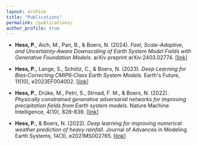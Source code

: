 ```yaml
---
layout: archive
title: "Publications"
permalink: /publications/
author_profile: true
---
```


- __Hess, P.__, Aich, M., Pan, B., & Boers, N. (2024). *Fast, Scale-Adaptive, and Uncertainty-Aware Downscaling of Earth System Model Fields with Generative Foundation Models.* arXiv preprint arXiv:2403.02774. [[link](https://arxiv.org/abs/2403.02774)]

- __Hess, P.__, Lange, S., Schötz, C., & Boers, N. (2023). *Deep Learning for Bias‐Correcting CMIP6‐Class Earth System Models.* Earth's Future, 11(10), e2023EF004002. [[link](https://agupubs.onlinelibrary.wiley.com/doi/pdf/10.1029/2023EF004002)]

- __Hess, P.__, Drüke, M., Petri, S., Strnad, F. M., & Boers, N. (2022). *Physically constrained generative adversarial networks for improving precipitation fields from Earth system models.* Nature Machine Intelligence, 4(10), 828-839. [[link](https://www.nature.com/articles/s42256-022-00540-1)]

- __Hess, P.__, & Boers, N. (2022). *Deep learning for improving numerical weather prediction of heavy rainfall*. Journal of Advances in Modeling Earth Systems, 14(3), e2021MS002765. [[link](https://agupubs.onlinelibrary.wiley.com/doi/pdf/10.1029/2021MS002765)]
